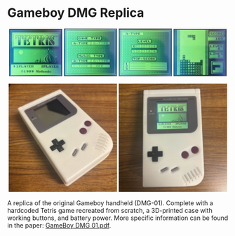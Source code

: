# Gameboy DMG Replica

<p align="center">
  <img src="photos/title.jpg" width="24%">
  <img src="photos/select.jpg" width="24%">
  <img src="photos/a_select.jpg" width="24%">
  <img src="photos/a_game.jpg" width="24%">
</p>

<p align="center">
  <img src="photos/angle.jpg" width="49%">
  <img src="photos/front.jpg" width="49%">
</p>

A replica of the original Gameboy handheld (DMG-01). Complete with a hardcoded Tetris game recreated from scratch, a 3D-printed case with working buttons, and battery power. More specific information can be found in the paper: [GameBoy DMG 01.pdf](GameBoy_DMG_01.pdf).

